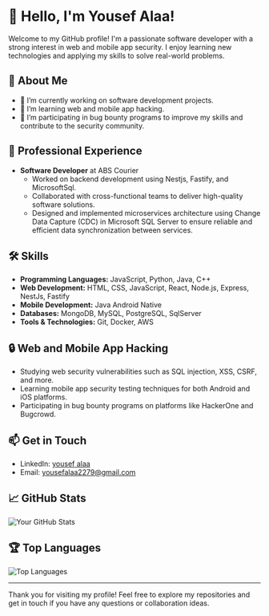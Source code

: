 # 👋 Hello, I'm Yousef Alaa!

Welcome to my GitHub profile! I'm a passionate software developer with a strong interest in web and mobile app security. I enjoy learning new technologies and applying my skills to solve real-world problems.

## 🌟 About Me

- 🔭 I’m currently working on software development projects.
- 🌱 I’m learning web and mobile app hacking.
- 🐞 I’m participating in bug bounty programs to improve my skills and contribute to the security community.

## 💼 Professional Experience

- **Software Developer** at ABS Courier
  - Worked on backend development using Nestjs, Fastify, and MicrosoftSql.
  - Collaborated with cross-functional teams to deliver high-quality software solutions.
  - Designed and implemented microservices architecture using Change Data Capture (CDC) in Microsoft SQL Server to ensure reliable and efficient data synchronization between services.

## 🛠️ Skills

- **Programming Languages:** JavaScript, Python, Java, C++
- **Web Development:** HTML, CSS, JavaScript, React, Node.js, Express, NestJs, Fastify
- **Mobile Development:** Java Android Native
- **Databases:** MongoDB, MySQL, PostgreSQL, SqlServer
- **Tools & Technologies:** Git, Docker, AWS

## 🔒 Web and Mobile App Hacking

- Studying web security vulnerabilities such as SQL injection, XSS, CSRF, and more.
- Learning mobile app security testing techniques for both Android and iOS platforms.
- Participating in bug bounty programs on platforms like HackerOne and Bugcrowd.

## 📫 Get in Touch

- LinkedIn: [yousef alaa](https://www.linkedin.com/in/yousefalaa/)
- Email: [yousefalaa2279@gmail.com](mailto:yousefalaa2279@gmail.com)

## 📈 GitHub Stats

![Your GitHub Stats](https://github-readme-stats.vercel.app/api?username=pegimon&show_icons=true&theme=radical)

## 🏆 Top Languages

![Top Languages](https://github-readme-stats.vercel.app/api/top-langs/?username=pegimon&layout=compact&theme=radical)

---

Thank you for visiting my profile! Feel free to explore my repositories and get in touch if you have any questions or collaboration ideas.
